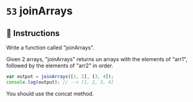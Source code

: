 # `53` joinArrays

## 📝 Instructions

Write a function called "joinArrays".

Given 2 arrays, "joinArrays" returns un arrays with the elements of "arr1", followed by the elements of "arr2" in order.


```Javascript
var output = joinArrays([1, 2], [3, 4]);
console.log(output); // --> [1, 2, 3, 4]
```

You should use the concat method.
